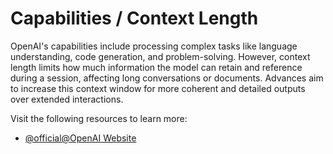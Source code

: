 # Capabilities / Context Length

OpenAI's capabilities include processing complex tasks like language understanding, code generation, and problem-solving. However, context length limits how much information the model can retain and reference during a session, affecting long conversations or documents. Advances aim to increase this context window for more coherent and detailed outputs over extended interactions.

Visit the following resources to learn more:

- [@official@OpenAI Website](https://platform.openai.com/docs/guides/fine-tuning/token-limits)
